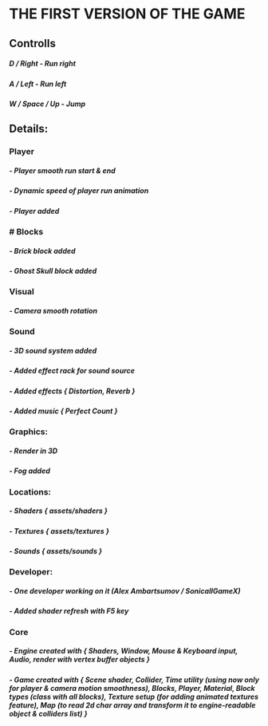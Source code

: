 # THE FIRST VERSION OF THE GAME

## Controlls
#####   D / Right - Run right
#####   A / Left - Run left
#####   W / Space / Up - Jump

## Details:
###   Player
#####     - Player smooth run start & end
#####     - Dynamic speed of player run animation
#####     - Player added
###   # Blocks
#####     - Brick block added
#####     - Ghost Skull block added
###   Visual
#####     - Camera smooth rotation
###   Sound
#####     - 3D sound system added
#####     - Added effect rack for sound source
#####     - Added effects { Distortion, Reverb }
#####     - Added music { Perfect Count }
###   Graphics:
#####     - Render in 3D
#####     - Fog added
###   Locations:
#####     - Shaders { assets/shaders }
#####     - Textures { assets/textures }
#####     - Sounds { assets/sounds }
###   Developer:
#####     - One developer working on it (Alex Ambartsumov / SonicallGameX)
#####     - Added shader refresh with F5 key
###   Core
#####     - Engine created with { Shaders, Window, Mouse & Keyboard input, Audio, render with vertex buffer objects }
#####     - Game created with { Scene shader, Collider, Time utility (using now only for player & camera motion smoothness), Blocks, Player, Material, Block types (class with all blocks), Texture setup (for adding animated textures feature), Map (to read 2d char array and transform it to engine-readable object & colliders list) }
